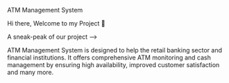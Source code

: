 ATM Management System 

Hi there, Welcome to my Project 👋

A sneak-peak of our project -->

ATM Management System is designed to help the retail banking sector and financial institutions. It offers comprehensive ATM monitoring and cash management by ensuring high availability, improved customer satisfaction and many more.

